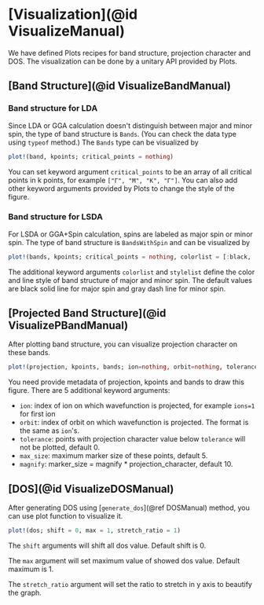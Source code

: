 # [Visualization](@id VisualizeManual)

We have defined Plots recipes for band structure, projection character and DOS. The visualization can be done
by a unitary API provided by Plots.

## [Band Structure](@id VisualizeBandManual)

### Band structure for LDA
Since LDA or GGA calculation doesn't distinguish between major and minor spin, the type of band structure is `Bands`.
(You can check the data type using `typeof` method.) The `Bands` type can be visualized by
```julia
plot!(band, kpoints; critical_points = nothing)
```
You can set keyword argument `critical_points` to be an array of all critical points in k points, for example `["Γ", "M", "K", "Γ"]`. You can also
add other keyword arguments provided by Plots to change the style of the figure.

### Band structure for LSDA
For LSDA or GGA+Spin calculation, spins are labeled as major spin or minor spin. The type of band structure is `BandsWithSpin` and can be visualized by
```julia
plot!(bands, kpoints; critical_points = nothing, colorlist = [:black, :gray], stylelist = [:solid, :dash])
```
The additional keyword arguments `colorlist` and `stylelist` define the color and line style of band structure of major and minor spin.
The default values are black solid line for major spin and gray dash line for minor spin.

## [Projected Band Structure](@id VisualizePBandManual)
After plotting band structure, you can visualize projection character on these bands.
```julia
plot!(projection, kpoints, bands; ion=nothing, orbit=nothing, tolerance=0, max_size=5, magnify=10)
```
You need provide metadata of projection, kpoints and bands to draw this figure. There are 5 additional keyword arguments:
- `ion`: index of ion on which wavefunction is projected, for example `ions=1` for first ion
- `orbit`: index of orbit on which wavefunction is projected. The format is the same as `ion`'s.
- `tolerance`: points with projection character value below `tolerance` will not be plotted, default 0.
- `max_size`: maximum marker size of these points, default 5.
- `magnify`: marker_size = magnify * projection_character, default 10.

## [DOS](@id VisualizeDOSManual)
After generating DOS using [`generate_dos`](@ref DOSManual) method, you can use plot function to visualize it.
```julia
plot!(dos; shift = 0, max = 1, stretch_ratio = 1)
```
The `shift` arguments will shift all dos value. Default shift is 0.

The `max` argument will set maximum value of showed dos value. Default maximum is 1.

The `stretch_ratio` argument will set the ratio to stretch in y axis to beautify the graph.